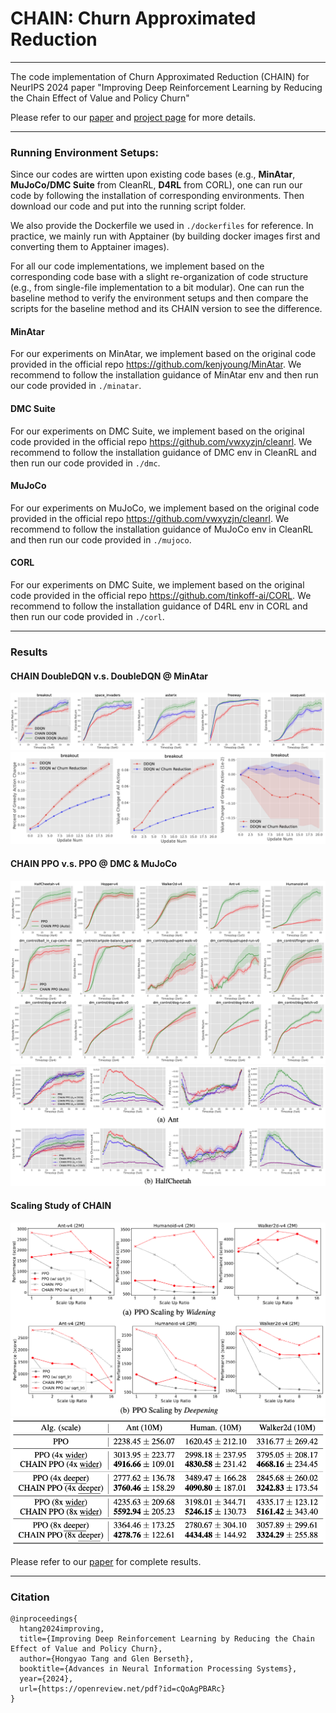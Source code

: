 # CHAIN: Churn Approximated Reduction

---

The code implementation of Churn Approximated Reduction (CHAIN) for NeurIPS 2024 paper "Improving Deep Reinforcement Learning by Reducing the Chain Effect of Value and Policy Churn"


Please refer to our [paper](https://openreview.net/pdf?id=cQoAgPBARc#page=21.54) and [project page](https://bluecontra.github.io/CHAIN/) for more details.

---

### Running Environment Setups:

Since our codes are wirtten upon existing code bases (e.g., **MinAtar**, **MuJoCo/DMC Suite** from CleanRL, **D4RL** from CORL), one can run our code by following the installation of corresponding environments.
Then download our code and put into the running script folder.

We also provide the Dockerfile we used in ```./dockerfiles``` for reference. In practice, we mainly run with Apptainer (by building docker images first and converting them to Apptainer images).

For all our code implementations, we implement based on the corresponding code base with a slight re-organization of code structure (e.g., from single-file implementation to a bit modular). 
One can run the baseline method to verify the environment setups and then compare the scripts for the baseline method and its CHAIN version to see the difference.

#### MinAtar
For our experiments on MinAtar, we implement based on the original code provided in the official repo https://github.com/kenjyoung/MinAtar.
We recommend to follow the installation guidance of MinAtar env and then run our code provided in ```./minatar```.


#### DMC Suite

For our experiments on DMC Suite, we implement based on the original code provided in the official repo https://github.com/vwxyzjn/cleanrl.
We recommend to follow the installation guidance of DMC env in CleanRL and then run our code provided in ```./dmc```.

#### MuJoCo

For our experiments on MuJoCo, we implement based on the original code provided in the official repo https://github.com/vwxyzjn/cleanrl.
We recommend to follow the installation guidance of MuJoCo env in CleanRL and then run our code provided in ```./mujoco```.


#### CORL

For our experiments on DMC Suite, we implement based on the original code provided in the official repo https://github.com/tinkoff-ai/CORL.
We recommend to follow the installation guidance of D4RL env in CORL and then run our code provided in ```./corl```.

---

### Results

#### CHAIN DoubleDQN v.s. DoubleDQN @ MinAtar

![avatar](assets/chain_ddqn_fig.png)
![avatar](assets/chain_ddqn_value_churn.png)

#### CHAIN PPO v.s. PPO @ DMC & MuJoCo

![avatar](assets/chain_ppo_fig.png)
![avatar](assets/chain_policy_reduce_fig.png)

#### Scaling Study of CHAIN

![avatar](assets/chain_scaling_fig.png)
![avatar](assets/chain_scaling_table.png)

Please refer to our [paper](https://openreview.net/pdf?id=cQoAgPBARc#page=21.54) for complete results.

---
### Citation

```
@inproceedings{
  htang2024improving,
  title={Improving Deep Reinforcement Learning by Reducing the Chain Effect of Value and Policy Churn},
  author={Hongyao Tang and Glen Berseth},
  booktitle={Advances in Neural Information Processing Systems},
  year={2024},
  url={https://openreview.net/pdf?id=cQoAgPBARc}
}
```